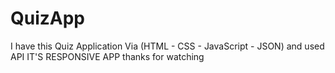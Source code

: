 # QuizApp
I have this Quiz Application Via (HTML - CSS - JavaScript - JSON)
and used API
IT'S RESPONSIVE APP
thanks for watching
